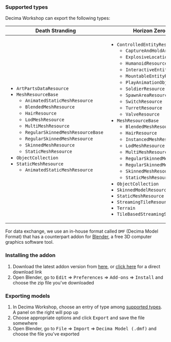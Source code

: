### Supported types

Decima Workshop can export the following types:

|Death Stranding|Horizon Zero Dawn|
|---|---|
|<ul><li>`ArtPartsDataResource`<ul></ul></li><li>`MeshResourceBase`<ul><li>`AnimatedStaticMeshResource`</li><li>`BlendedMeshResource`</li><li>`HairResource`</li><li>`LodMeshResource`</li><li>`MultiMeshResource`</li><li>`RegularSkinnedMeshResourceBase`</li><li>`RegularSkinnedMeshResource`</li><li>`SkinnedMeshResource`</li><li>`StaticMeshResource`</li></ul></li><li>`ObjectCollection`<ul></ul></li><li>`StaticMeshResource`<ul><li>`AnimatedStaticMeshResource`</li></ul></li></ul>|<ul><li>`ControlledEntityResource`<ul><li>`CaptureAndHoldAreaResource`</li><li>`ExplosiveLocationResource`</li><li>`HumanoidResource`</li><li>`InteractiveEntityResource`</li><li>`MountableEntityResource`</li><li>`PlayAnimationObjectResource`</li><li>`SoldierResource`</li><li>`SpawnAreaResource`</li><li>`SwitchResource`</li><li>`TurretResource`</li><li>`ValveResource`</li></ul></li><li>`MeshResourceBase`<ul><li>`BlendedMeshResource`</li><li>`HairResource`</li><li>`InstancedMeshResource`</li><li>`LodMeshResource`</li><li>`MultiMeshResource`</li><li>`RegularSkinnedMeshResourceBase`</li><li>`RegularSkinnedMeshResource`</li><li>`SkinnedMeshResource`</li><li>`StaticMeshResource`</li></ul></li><li>`ObjectCollection`<ul></ul></li><li>`SkinnedModelResource`<ul></ul></li><li>`StaticMeshResource`<ul></ul></li><li>`StreamingTileResource`<ul></ul></li><li>`Terrain`<ul></ul></li><li>`TileBasedStreamingStrategyResource`<ul></ul></li></ul>|

<!--
Arrays.stream(ModelViewer.class.getDeclaredAnnotation(ValueViewerRegistration.class).value())
    .filter(type -> IOUtils.indexOf(type.game(), GameType.DS) >= 0)
    .map(Type::name)
    .sorted()
    .map(name -> {
        final String types = typeRegistry.hashByType.keySet().stream()
            .filter(type -> type instanceof RTTIClass cls && !name.equals(cls.getFullTypeName()) && cls.isInstanceOf(name))
            .map(x -> "<li>`%s`</li>".formatted(x.getFullTypeName()))
            .sorted()
            .collect(Collectors.joining());
        return "<li>`%s`<ul>%s</ul></li>".formatted(name, types);
    })
    .collect(Collectors.joining("", "<ul>", "</ul>"));
-->

For data exchange, we use an in-house format called `DMF` (Decima Model Format) that has a counterpart addon for [Blender](https://www.blender.org/), a free 3D computer graphics software tool.

### Installing the addon

1. Download the latest addon version from [here](https://github.com/REDxEYE/decima-dmf), or [click here](https://github.com/REDxEYE/decima-dmf/archive/refs/heads/master.zip) for a direct download link
1. Open Blender, go to <kbd>Edit</kbd> &rArr; <kbd>Preferences</kbd> &rArr; <kbd>Add-ons</kbd> &rArr; <kbd>Install</kbd> and choose the zip file you've downloaded 

### Exporting models

1. In Decima Workshop, choose an entry of type among [supported types](#supported-types). A panel on the right will pop up
1. Choose appropriate options and click <kbd>Export</kbd> and save the file somewhere
1. Open Blender, go to <kbd>File</kbd> &rArr; <kbd>Import</kbd> &rArr; <kbd>Decima Model (.dmf)</kbd> and choose the file you've exported
